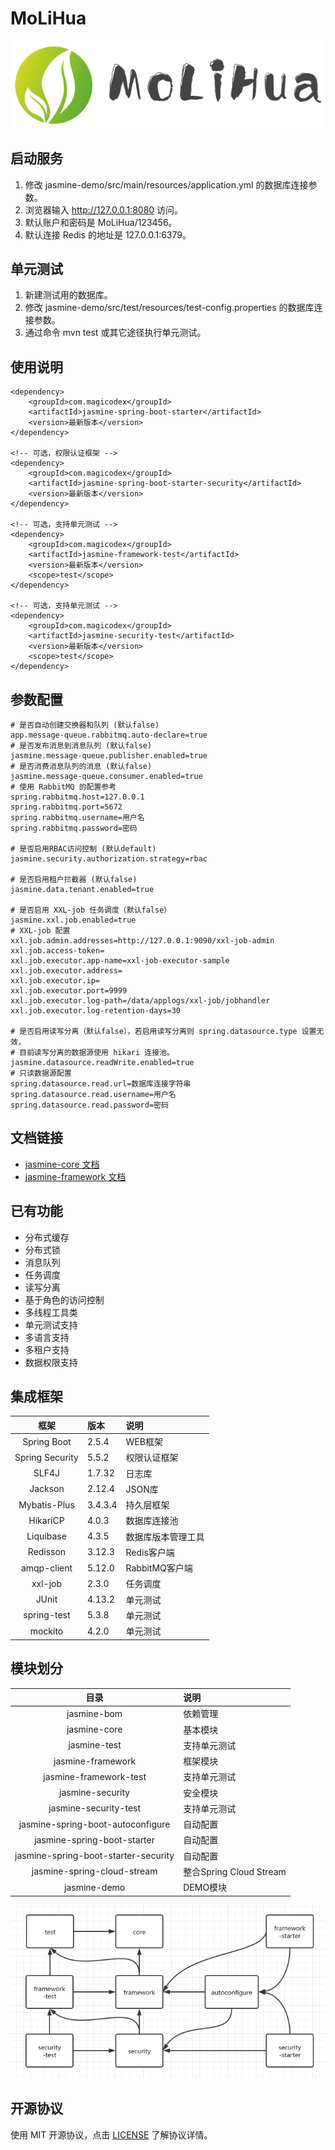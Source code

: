 # MoLiHua
![茉莉花](https://github.com/magicodex/MoLiHua/blob/main/logo.png "茉莉花")

## 启动服务

1. 修改 jasmine-demo/src/main/resources/application.yml 的数据库连接参数。
2. 浏览器输入 http://127.0.0.1:8080 访问。
3. 默认账户和密码是 MoLiHua/123456。
4. 默认连接 Redis 的地址是 127.0.0.1:6379。

## 单元测试

1. 新建测试用的数据库。
2. 修改 jasmine-demo/src/test/resources/test-config.properties 的数据库连接参数。
3. 通过命令 mvn test 或其它途径执行单元测试。

## 使用说明

```
<dependency>
    <groupId>com.magicodex</groupId>
    <artifactId>jasmine-spring-boot-starter</artifactId>
    <version>最新版本</version>
</dependency>

<!-- 可选，权限认证框架 -->
<dependency>
    <groupId>com.magicodex</groupId>
    <artifactId>jasmine-spring-boot-starter-security</artifactId>
    <version>最新版本</version>
</dependency>

<!-- 可选，支持单元测试 -->
<dependency>
    <groupId>com.magicodex</groupId>
    <artifactId>jasmine-framework-test</artifactId>
    <version>最新版本</version>
    <scope>test</scope>
</dependency>

<!-- 可选，支持单元测试 -->
<dependency>
    <groupId>com.magicodex</groupId>
    <artifactId>jasmine-security-test</artifactId>
    <version>最新版本</version>
    <scope>test</scope>
</dependency>
```

## 参数配置

```
# 是否自动创建交换器和队列 (默认false)
app.message-queue.rabbitmq.auto-declare=true
# 是否发布消息到消息队列 (默认false)
jasmine.message-queue.publisher.enabled=true
# 是否消费消息队列的消息 (默认false)
jasmine.message-queue.consumer.enabled=true
# 使用 RabbitMQ 的配置参考
spring.rabbitmq.host=127.0.0.1
spring.rabbitmq.port=5672
spring.rabbitmq.username=用户名
spring.rabbitmq.password=密码

# 是否启用RBAC访问控制 (默认default)
jasmine.security.authorization.strategy=rbac

# 是否启用租户拦截器 (默认false)
jasmine.data.tenant.enabled=true

# 是否启用 XXL-job 任务调度（默认false）
jasmine.xxl.job.enabled=true
# XXL-job 配置
xxl.job.admin.addresses=http://127.0.0.1:9090/xxl-job-admin
xxl.job.access-token=
xxl.job.executor.app-name=xxl-job-executor-sample
xxl.job.executor.address=
xxl.job.executor.ip=
xxl.job.executor.port=9999
xxl.job.executor.log-path=/data/applogs/xxl-job/jobhandler
xxl.job.executor.log-retention-days=30

# 是否启用读写分离（默认false），若启用读写分离则 spring.datasource.type 设置无效，
# 目前读写分离的数据源使用 hikari 连接池。
jasmine.datasource.readWrite.enabled=true
# 只读数据源配置
spring.datasource.read.url=数据库连接字符串
spring.datasource.read.username=用户名
spring.datasource.read.password=密码
```

## 文档链接

- [jasmine-core 文档](https://github.com/magicodex/MoLiHua/blob/main/jasmine-core/doc.md)
- [jasmine-framework 文档](https://github.com/magicodex/MoLiHua/blob/main/jasmine-framework/doc.md)

## 已有功能

- 分布式缓存
- 分布式锁
- 消息队列
- 任务调度
- 读写分离
- 基于角色的访问控制
- 多线程工具类
- 单元测试支持
- 多语言支持
- 多租户支持
- 数据权限支持

## 集成框架

| 框架 | 版本 | 说明 |
| :----: | :---- | :---- |
| Spring Boot | 2.5.4 | WEB框架 |
| Spring Security | 5.5.2 | 权限认证框架 |
| SLF4J | 1.7.32 | 日志库 |
| Jackson | 2.12.4 | JSON库 |
| Mybatis-Plus | 3.4.3.4 | 持久层框架 |
| HikariCP | 4.0.3 | 数据库连接池 |
| Liquibase | 4.3.5 | 数据库版本管理工具 |
| Redisson | 3.12.3 | Redis客户端 |
| amqp-client | 5.12.0 | RabbitMQ客户端 |
| xxl-job | 2.3.0 | 任务调度 |
| JUnit | 4.13.2 | 单元测试 |
| spring-test | 5.3.8 | 单元测试 |
| mockito | 4.2.0 | 单元测试 |

## 模块划分

| 目录 | 说明 |
| :----: | :---- |
| jasmine-bom | 依赖管理 |
| jasmine-core | 基本模块 |
| jasmine-test | 支持单元测试 |
| jasmine-framework | 框架模块 |
| jasmine-framework-test | 支持单元测试 |
| jasmine-security | 安全模块 |
| jasmine-security-test | 支持单元测试 |
| jasmine-spring-boot-autoconfigure | 自动配置 |
| jasmine-spring-boot-starter | 自动配置 |
| jasmine-spring-boot-starter-security | 自动配置 |
| jasmine-spring-cloud-stream | 整合Spring Cloud Stream |
| jasmine-demo | DEMO模块 |

![模块划分](https://github.com/magicodex/MoLiHua/blob/main/MODULE.png "模块划分")

## 开源协议

使用 MIT 开源协议，点击 [LICENSE](https://github.com/magicodex/MoLiHua/blob/main/LICENSE) 了解协议详情。
